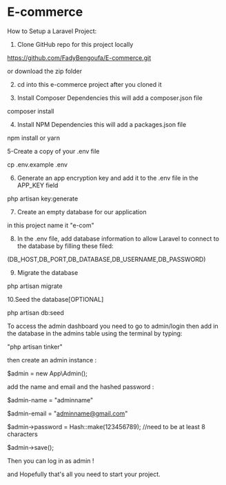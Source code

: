 # E-commerce
How to Setup a Laravel Project:

1. Clone GitHub repo for this project locally

https://github.com/FadyBengoufa/E-commerce.git

or download the zip folder

2. cd into this e-commerce project after you cloned it

3. Install Composer Dependencies this will add a composer.json file

composer install

4. Install NPM Dependencies this will add a packages.json file

npm install or yarn

5-Create a copy of your .env file

cp .env.example .env

6. Generate an app encryption key and add it to the .env file in the APP_KEY field

php artisan key:generate

7. Create an empty database for our application

in this project name it "e-com"

8. In the .env file, add database information to allow Laravel to connect to the database by filling these filed:

(DB_HOST,DB_PORT,DB_DATABASE,DB_USERNAME,DB_PASSWORD)

9. Migrate the database

php artisan migrate

10.Seed the database[OPTIONAL]

php artisan db:seed

To access the admin dashboard you need to go to admin/login then add in the database in the admins table using the terminal by typing:

"php artisan tinker"

then create an admin instance : 

$admin = new App\Admin();

add the name and email and the hashed password :

$admin-name = "adminname"

$admin-email = "adminname@gmail.com"

$admin->password = Hash::make(123456789); //need to be at least 8 characters

$admin->save();

Then you can log in as admin !

and Hopefully that's all you need to start your project.


